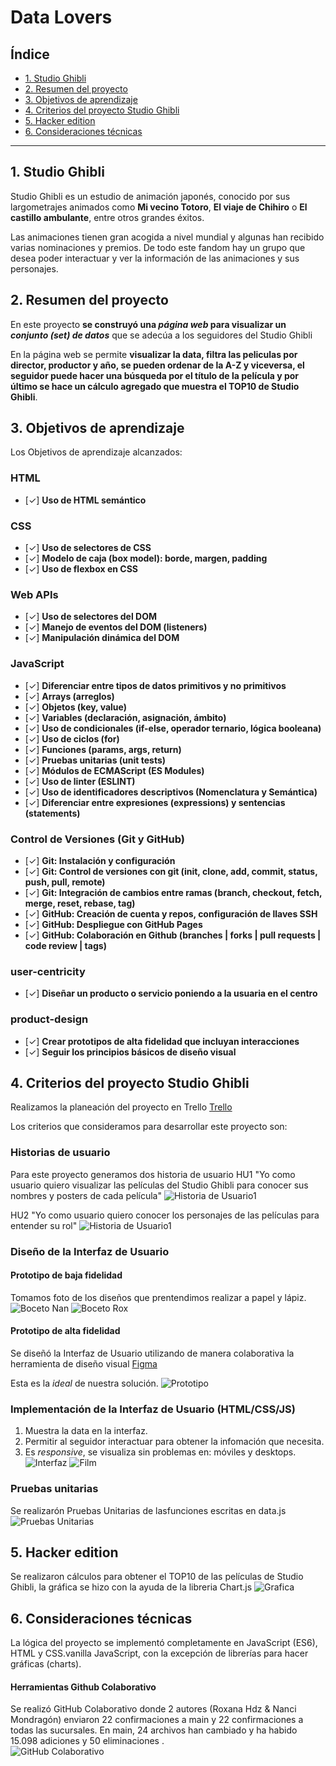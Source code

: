 # Data Lovers

## Índice

* [1. Studio Ghibli](#1-Studio)
* [2. Resumen del proyecto](#2-resumen-del-proyecto)
* [3. Objetivos de aprendizaje](#3-objetivos-de-aprendizaje)
* [4. Criterios del proyecto Studio Ghibli](#4-criterios-del-proyecto-studio-ghibli)
* [5. Hacker edition](#5-hacker-edition)
* [6. Consideraciones técnicas](#6-consideraciones-técnicas)

***

## 1. Studio Ghibli

Studio Ghibli es un estudio de animación japonés, conocido por sus largometrajes
animados como **Mi vecino Totoro**, **El viaje de Chihiro** o
**El castillo ambulante**, entre otros grandes éxitos.

Las animaciones tienen gran acogida a nivel mundial y algunas han recibido
varias nominaciones y premios. De todo este fandom hay un grupo que desea poder
interactuar y ver la información de las animaciones y sus personajes.

## 2. Resumen del proyecto

En este proyecto **se construyó una _página web_ para visualizar un
_conjunto (set) de datos_** que se adecúa a los seguidores del Studio Ghibli

En la página web se permite **visualizar la data,
filtra las peliculas por director, productor y año, se pueden ordenar de la A-Z y 
viceversa, el seguidor puede hacer una búsqueda por el título de la película y 
por último se hace un cálculo agregado que muestra el TOP10 de Studio Ghibli**. 


## 3. Objetivos de aprendizaje
Los Objetivos de aprendizaje alcanzados:

### HTML
- [✓] **Uso de HTML semántico**

### CSS
- [✓] **Uso de selectores de CSS**
- [✓] **Modelo de caja (box model): borde, margen, padding**
- [✓] **Uso de flexbox en CSS**
  
### Web APIs
- [✓] **Uso de selectores del DOM**
- [✓] **Manejo de eventos del DOM (listeners)**
- [✓] **Manipulación dinámica del DOM**

### JavaScript
- [✓] **Diferenciar entre tipos de datos primitivos y no primitivos**
- [✓] **Arrays (arreglos)**
- [✓] **Objetos (key, value)**
- [✓] **Variables (declaración, asignación, ámbito)**
- [✓] **Uso de condicionales (if-else, operador ternario, lógica booleana)**
- [✓] **Uso de ciclos (for)**
- [✓] **Funciones (params, args, return)**
- [✓] **Pruebas unitarias (unit tests)**
- [✓] **Módulos de ECMAScript (ES Modules)**
- [✓] **Uso de linter (ESLINT)**
- [✓] **Uso de identificadores descriptivos (Nomenclatura y Semántica)**
- [✓] **Diferenciar entre expresiones (expressions) y sentencias (statements)**

### Control de Versiones (Git y GitHub)
- [✓] **Git: Instalación y configuración**
- [✓] **Git: Control de versiones con git (init, clone, add, commit, status, push, pull, remote)**
- [✓] **Git: Integración de cambios entre ramas (branch, checkout, fetch, merge, reset, rebase, tag)**
- [✓] **GitHub: Creación de cuenta y repos, configuración de llaves SSH**
- [✓] **GitHub: Despliegue con GitHub Pages**
- [✓] **GitHub: Colaboración en Github (branches | forks | pull requests | code review | tags)**

### user-centricity
- [✓] **Diseñar un producto o servicio poniendo a la usuaria en el centro**

### product-design
- [✓] **Crear prototipos de alta fidelidad que incluyan interacciones**
- [✓] **Seguir los principios básicos de diseño visual**


## 4. Criterios del proyecto Studio Ghibli
Realizamos la planeación del proyecto en Trello
[Trello](https://trello.com/b/MNjh2I1y/kanban-template)

Los criterios que consideramos para desarrollar este proyecto son:

### Historias de usuario
Para este proyecto generamos dos historia de usuario
HU1 "Yo como usuario quiero visualizar las películas del Studio Ghibli para conocer sus nombres y 
posters de cada película" 
![Historia de Usuario1](/imgreadme/HU1.png)

HU2 "Yo como usuario quiero conocer los personajes de las películas para entender su rol"
![Historia de Usuario1](/imgreadme/HU2.png)

### Diseño de la Interfaz de Usuario

#### Prototipo de baja fidelidad
Tomamos foto de los diseños que prentendimos realizar a papel y lápiz.
![Boceto Nan](/imgreadme/bocetonan.png)
![Boceto Rox](/imgreadme/bocetorox.png)


#### Prototipo de alta fidelidad
Se diseñó la Interfaz de Usuario utilizando de manera colaborativa la herramienta de
diseño visual
[Figma](https://www.figma.com/file/mUfLVQ3ShK9n7oGL1s8MyG/Data-Lover-Studio-Ghibli?node-id=0%3A1) 

Esta es la _ideal_ de nuestra solución.
![Prototipo](/imgreadme/Figma.png) 

### Implementación de la Interfaz de Usuario (HTML/CSS/JS)
1. Muestra la data en la interfaz.
2. Permitir al seguidor interactuar para obtener la infomación que necesita.
3. Es _responsive_, se visualiza sin problemas en: móviles y desktops.
![Interfaz](/imgreadme/InterfazFilms.png)
![Film](/imgreadme/interfazfilm.png)


### Pruebas unitarias
Se realizarón  Pruebas Unitarias de lasfunciones escritas en data.js 
![Pruebas Unitarias](/imgreadme/TestUnitarios.png) 

## 5. Hacker edition
Se realizaron cálculos para obtener el TOP10 de las películas de Studio Ghibli, 
la gráfica se hizo con la ayuda de la libreria Chart.js 
![Grafica](/imgreadme/Grafica.png)

## 6. Consideraciones técnicas
La lógica del proyecto se implementó completamente en JavaScript
(ES6), HTML y CSS.vanilla JavaScript, con la excepción de librerías para hacer gráficas (charts).

#### Herramientas Github Colaborativo
Se realizó GitHub Colaborativo donde  2 autores (Roxana Hdz & Nanci Mondragón) enviaron 22 confirmaciones a main y 22 confirmaciones
a todas las sucursales. En main, 24 archivos han cambiado y ha habido 15.098 adiciones y 50 eliminaciones .  
![GitHub Colaborativo](/imgreadme/GithubColaborativo.png)